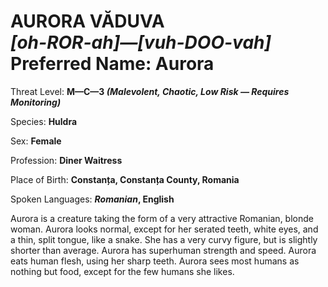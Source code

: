 # AURORA VĂDUVA<br>*[oh-ROR-ah]&mdash;[vuh-DOO-vah]*<br>Preferred Name: Aurora

Threat Level: **M&mdash;C&mdash;3 *(Malevolent, Chaotic, Low Risk &mdash; Requires Monitoring)***

Species: **Huldra**

Sex: **Female**

Profession: **Diner Waitress**

Place of Birth: **Constanța, Constanța County, Romania**

Spoken Languages: ***Romanian*, English**

Aurora is a creature taking the form of a very attractive Romanian, blonde woman. Aurora looks normal, except for her serated teeth, white eyes, and a thin, split tongue, like a snake. She has a very curvy figure, but is slightly shorter than average. Aurora has superhuman strength and speed. Aurora eats human flesh, using her sharp teeth. Aurora sees most humans as nothing but food, except for the few humans she likes.